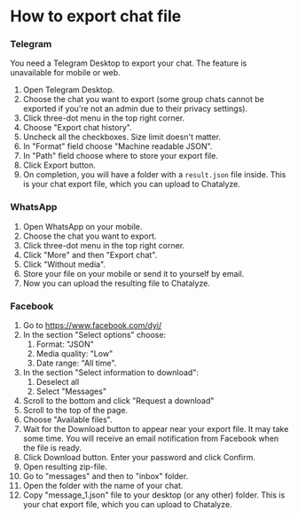 # How to export chat file

### Telegram

You need a Telegram Desktop to export your chat. The feature is unavailable for mobile or web.

1. Open Telegram Desktop.
2. Choose the chat you want to export (some group chats cannot be exported if you're not an admin due to their privacy settings).
3. Click three-dot menu in the top right corner.
4. Choose "Export chat history".
5. Uncheck all the checkboxes. Size limit doesn't matter.
6. In "Format" field choose "Machine readable JSON".
7. In "Path" field choose where to store your export file.
8. Click Export button.
9. On completion, you will have a folder with a `result.json` file inside.
This is your chat export file, which you can upload to Chatalyze.

### WhatsApp

1. Open WhatsApp on your mobile.
2. Choose the chat you want to export.
3. Click three-dot menu in the top right corner.
4. Click "More" and then "Export chat".
5. Click "Without media".
6. Store your file on your mobile or send it to yourself by email.
7. Now you can upload the resulting file to Chatalyze.

### Facebook

1. Go to https://www.facebook.com/dyi/
2. In the section "Select options" choose:
   1. Format: "JSON"
   2. Media quality: "Low"
   3. Date range: "All time".
3. In the section "Select information to download":
   1. Deselect all
   2. Select "Messages"
4. Scroll to the bottom and click "Request a download"
5. Scroll to the top of the page.
6. Choose "Available files".
7. Wait for the Download button to appear near your export file. It may take some time. You will receive an email notification from Facebook when the file is ready.
8. Click Download button. Enter your password and click Confirm.
9. Open resulting zip-file.
10. Go to "messages" and then to "inbox" folder.
11. Open the folder with the name of your chat.
12. Copy "message_1.json" file to your desktop (or any other) folder.
This is your chat export file, which you can upload to Chatalyze.
